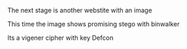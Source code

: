 The next stage is another webstite with an image


This time the image shows promising stego with binwalker


Its a vigener cipher with key Defcon
